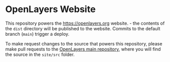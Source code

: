 # OpenLayers Website

This repository powers the https://openlayers.org website. - the contents of the `dist` directory will be published to the website.  Commits to the default branch (`main`) trigger a deploy.  

To make request changes to the source that powers this repository, please make pull requests to the [OpenLayers main repository](https://github.com/openlayers/openlayers/tree/main/site), where you will find the source in the `site/src` folder.
